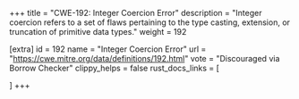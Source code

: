 +++
title = "CWE-192: Integer Coercion Error"
description	= "Integer coercion refers to a set of flaws pertaining to the type casting, extension, or truncation of primitive data types."
weight = 192

[extra]
id = 192
name = "Integer Coercion Error"
url = "https://cwe.mitre.org/data/definitions/192.html"
vote = "Discouraged via Borrow Checker"
clippy_helps = false
rust_docs_links = [
	
]
+++

